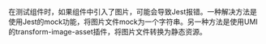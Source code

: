 在测试组件时，如果组件中引入了图片，可能会导致Jest报错。一种解决方法是使用Jest的mock功能，将图片文件mock为一个字符串。另一种方法是使用UMI的transform-image-asset插件，将图片文件转换为静态资源。
